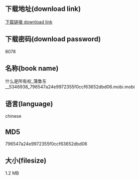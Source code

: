 ## 下载地址(download link)
[下载链接 download link](https://voluble-croquembouche-d321dc.netlify.app/?s=%E4%BB%80%E4%B9%88%E6%98%AF%E6%89%80%E6%9C%89%E6%9D%83_%E8%92%B2%E9%B2%81%E4%B8%9C__5346938_796547a24e9972355f0ccf63652dbd06.mobi)

## 下载密码(download password)
8078

## 名称(book name)
什么是所有权_蒲鲁东__5346938_796547a24e9972355f0ccf63652dbd06.mobi.mobi

## 语言(language)
chinese

## MD5
796547a24e9972355f0ccf63652dbd06

## 大小(filesize)
1.2 MB
